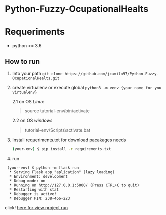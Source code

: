 # Python-Fuzzy-OcupationalHealts

# Requeriments
- python >= 3.6

## How to run
 1. Into your path `git clone https://github.com/jcamilo97/Python-Fuzzy-OcupationalHealts.git`

 2. create virtualenv or execute global `python3 -m venv {your name for you virtualenv}`
    
    2.1 on OS *Linux* 
       > source tutorial-env/bin/activate
    
    2.2 on OS *windows*
       > tutorial-env\Scripts\activate.bat
3. Install requeriments.txt for download pacakages needs
   ```bash
   (your-env) $ pip install -r requirements.txt
   ```
4. run
  ```
   (your-env) $ python -m flask run
    * Serving Flask app "aplication" (lazy loading)
    * Environment: development
    * Debug mode: on
    * Running on http://127.0.0.1:5000/ (Press CTRL+C to quit)
    * Restarting with stat
    * Debugger is active!
    * Debugger PIN: 238-466-223
  ```
click! [here for view project run](http://127.0.0.1:5000/)

       
